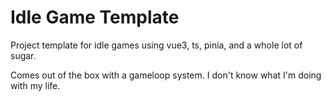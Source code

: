 # Idle Game Template

Project template for idle games using vue3, ts, pinia, and a whole lot of sugar.

Comes out of the box with a gameloop system. I don't know what I'm doing with my life.
